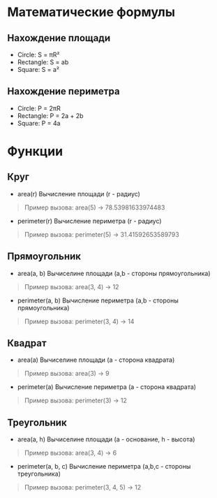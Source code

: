 # Математические формулы
## Нахождение площади
- Circle: S = πR²
- Rectangle: S = ab
- Square: S = a²

## Нахождение периметра
- Circle: P = 2πR
- Rectangle: P = 2a + 2b
- Square: P = 4a

# Функции
## Круг
- area(r) Вычисление площади (r - радиус)
> Пример вызова: area(5) -> 78.53981633974483
- perimeter(r) Вычисление периметра (r - радиус)
> Пример вызова: perimeter(5) -> 31.41592653589793

## Прямоугольник
- area(a, b) Вычиселине площади (a,b - стороны прямоугольника)
> Пример вызова: area(3, 4) -> 12
- perimeter(a, b) Вычисление периметра (a,b - стороны прямоугольника)
> Пример вызова: perimeter(3, 4) -> 14

## Квадрат
- area(a) Вычиселине площади (a - сторона квадрата)
> Пример вызова: area(3) -> 9
- perimeter(a) Вычисление периметра (a - сторона квадрата)
> Пример вызова: perimeter(3) -> 12

## Треугольник
- area(a, h) Вычиселине площади (a - основание, h - высота)
> Пример вызова: area(3, 4) -> 6
- perimeter(a, b, c) Вычисление периметра (a,b,c - стороны треугольника)
> Пример вызова: perimeter(3, 4, 5) -> 12



